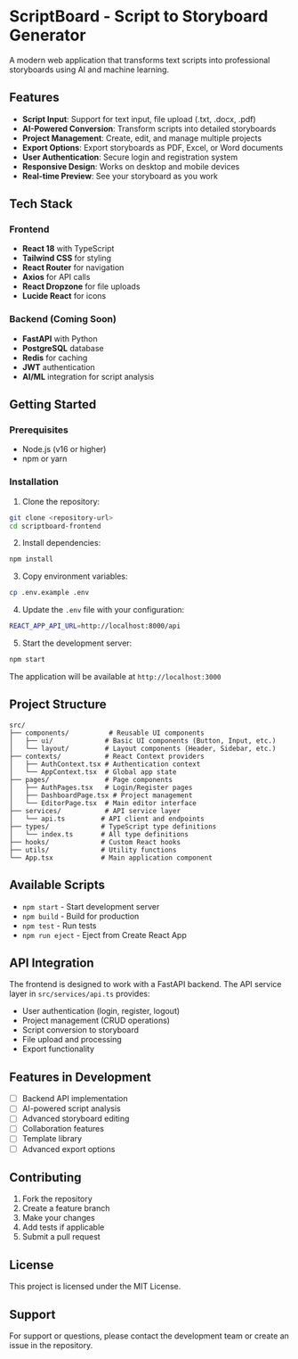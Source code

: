 # ScriptBoard - Script to Storyboard Generator

A modern web application that transforms text scripts into professional storyboards using AI and machine learning.

## Features

- **Script Input**: Support for text input, file upload (.txt, .docx, .pdf)
- **AI-Powered Conversion**: Transform scripts into detailed storyboards
- **Project Management**: Create, edit, and manage multiple projects
- **Export Options**: Export storyboards as PDF, Excel, or Word documents
- **User Authentication**: Secure login and registration system
- **Responsive Design**: Works on desktop and mobile devices
- **Real-time Preview**: See your storyboard as you work

## Tech Stack

### Frontend
- **React 18** with TypeScript
- **Tailwind CSS** for styling
- **React Router** for navigation
- **Axios** for API calls
- **React Dropzone** for file uploads
- **Lucide React** for icons

### Backend (Coming Soon)
- **FastAPI** with Python
- **PostgreSQL** database
- **Redis** for caching
- **JWT** authentication
- **AI/ML** integration for script analysis

## Getting Started

### Prerequisites
- Node.js (v16 or higher)
- npm or yarn

### Installation

1. Clone the repository:
```bash
git clone <repository-url>
cd scriptboard-frontend
```

2. Install dependencies:
```bash
npm install
```

3. Copy environment variables:
```bash
cp .env.example .env
```

4. Update the `.env` file with your configuration:
```bash
REACT_APP_API_URL=http://localhost:8000/api
```

5. Start the development server:
```bash
npm start
```

The application will be available at `http://localhost:3000`

## Project Structure

```
src/
├── components/          # Reusable UI components
│   ├── ui/             # Basic UI components (Button, Input, etc.)
│   └── layout/         # Layout components (Header, Sidebar, etc.)
├── contexts/           # React Context providers
│   ├── AuthContext.tsx # Authentication context
│   └── AppContext.tsx  # Global app state
├── pages/              # Page components
│   ├── AuthPages.tsx   # Login/Register pages
│   ├── DashboardPage.tsx # Project management
│   └── EditorPage.tsx  # Main editor interface
├── services/           # API service layer
│   └── api.ts         # API client and endpoints
├── types/             # TypeScript type definitions
│   └── index.ts       # All type definitions
├── hooks/             # Custom React hooks
├── utils/             # Utility functions
└── App.tsx            # Main application component
```

## Available Scripts

- `npm start` - Start development server
- `npm build` - Build for production
- `npm test` - Run tests
- `npm run eject` - Eject from Create React App

## API Integration

The frontend is designed to work with a FastAPI backend. The API service layer in `src/services/api.ts` provides:

- User authentication (login, register, logout)
- Project management (CRUD operations)
- Script conversion to storyboard
- File upload and processing
- Export functionality

## Features in Development

- [ ] Backend API implementation
- [ ] AI-powered script analysis
- [ ] Advanced storyboard editing
- [ ] Collaboration features
- [ ] Template library
- [ ] Advanced export options

## Contributing

1. Fork the repository
2. Create a feature branch
3. Make your changes
4. Add tests if applicable
5. Submit a pull request

## License

This project is licensed under the MIT License.

## Support

For support or questions, please contact the development team or create an issue in the repository.
